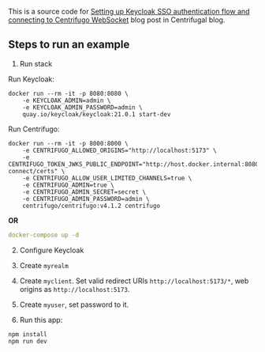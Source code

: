 This is a source code for [Setting up Keycloak SSO authentication flow and connecting to Centrifugo WebSocket](https://centrifugal.dev/blog/2023/03/31/keycloak-sso-centrifugo) blog post in Centrifugal blog. 

## Steps to run an example

1. Run stack

Run Keycloak:

```
docker run --rm -it -p 8080:8080 \
    -e KEYCLOAK_ADMIN=admin \
    -e KEYCLOAK_ADMIN_PASSWORD=admin \
    quay.io/keycloak/keycloak:21.0.1 start-dev
```

Run Centrifugo:

```
docker run --rm -it -p 8000:8000 \
    -e CENTRIFUGO_ALLOWED_ORIGINS="http://localhost:5173" \
    -e CENTRIFUGO_TOKEN_JWKS_PUBLIC_ENDPOINT="http://host.docker.internal:8080/realms/myrealm/protocol/openid-connect/certs" \
    -e CENTRIFUGO_ALLOW_USER_LIMITED_CHANNELS=true \
    -e CENTRIFUGO_ADMIN=true \
    -e CENTRIFUGO_ADMIN_SECRET=secret \
    -e CENTRIFUGO_ADMIN_PASSWORD=admin \
    centrifugo/centrifugo:v4.1.2 centrifugo
```

**OR**

```yaml
docker-compose up -d
```

2. Configure Keycloak

1. Create `myrealm`
2. Create `myclient`. Set valid redirect URIs `http://localhost:5173/*`, web origins as `http://localhost:5173`.
3. Create `myuser`, set password to it.


3. Run this app:

```
npm install
npm run dev
```
